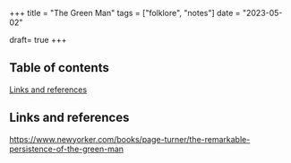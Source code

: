 +++
title = "The Green Man"
tags = ["folklore", "notes"]
date = "2023-05-02"

draft= true
+++

## Table of contents

<div class="table-of-contents">

[Links and references](#links-and-references)

</div>


## Links and references

https://www.newyorker.com/books/page-turner/the-remarkable-persistence-of-the-green-man